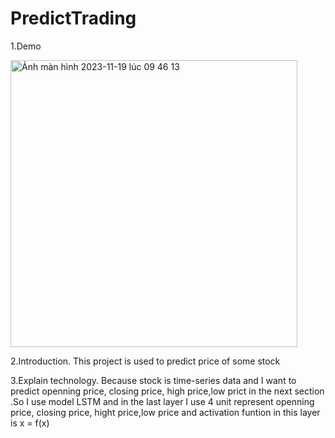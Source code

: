 # PredictTrading
1.Demo

<img width="459" alt="Ảnh màn hình 2023-11-19 lúc 09 46 13" src="https://github.com/MaiHai999/PredictTrading/assets/87633734/fdcc7c62-8af2-438a-9ff0-4e6d3b734ba8">

2.Introduction.
This project is used to predict price of some stock

3.Explain technology.
Because stock is time-series data and I want to predict openning price, closing price, high price,low prict in the next section .So I use model LSTM and in the last layer
I use 4 unit represent openning price, closing price, hight price,low price and activation funtion in this layer is x = f(x)   
